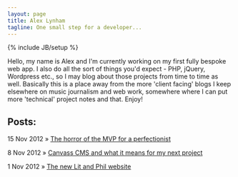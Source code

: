 ```yaml
---
layout: page
title: Alex Lynham
tagline: One small step for a developer...
---
```

{% include JB/setup %}

Hello, my name is Alex and I'm currently working on my first fully bespoke web app. I also do all the sort of things you'd expect - PHP, jQuery, Wordpress etc., so I may blog about those projects from time to time as well. Basically this is a place away from the more 'client facing' blogs I keep elsewhere on music journalism and web work, somewhere where I can put more 'technical' project notes and that. Enjoy!

<div id="rule"></div>

## Posts:

15 Nov 2012 &raquo; <a href="/2012/11/15/the-horror-of-the-mvp-for-a-perfectionist/">The horror of the MVP for a perfectionist</a>

8 Nov 2012 &raquo; <a href="/2012/11/15/canvass-cms-and-what-it-means-for-my-next-project/">Canvass CMS and what it means for my next project</a>

1 Nov 2012 &raquo; <a href="/2012/11/15/the-new-lit-and-phil-website/">The new Lit and Phil website</a>







